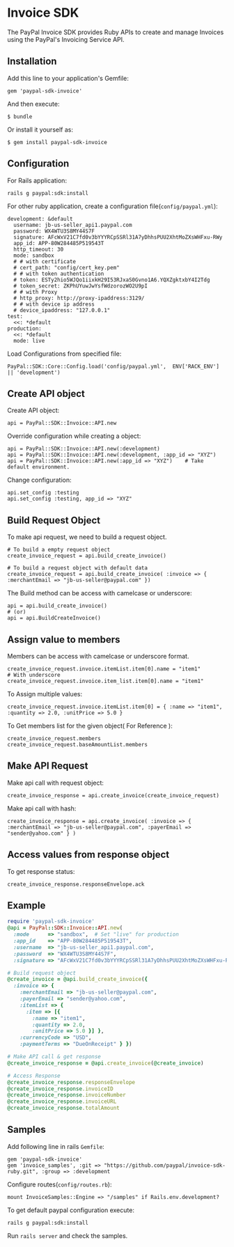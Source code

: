 # Invoice SDK

The PayPal Invoice SDK provides Ruby APIs to create and manage Invoices using the PayPal's Invoicing Service API.

## Installation

Add this line to your application's Gemfile:

    gem 'paypal-sdk-invoice'

And then execute:

    $ bundle

Or install it yourself as:

    $ gem install paypal-sdk-invoice

## Configuration

For Rails application:

    rails g paypal:sdk:install

For other ruby application, create a configuration file(`config/paypal.yml`):

    development: &default
      username: jb-us-seller_api1.paypal.com
      password: WX4WTU3S8MY44S7F
      signature: AFcWxV21C7fd0v3bYYYRCpSSRl31A7yDhhsPUU2XhtMoZXsWHFxu-RWy
      app_id: APP-80W284485P519543T
      http_timeout: 30
      mode: sandbox
      # # with certificate
      # cert_path: "config/cert_key.pem"
      # # with token authentication
      # token: ESTy2hio5WJQo1iixkH29I53RJxaS0Gvno1A6.YQXZgktxbY4I2Tdg
      # token_secret: ZKPhUYuwJwYsfWdzorozWO2U9pI
      # # with Proxy
      # http_proxy: http://proxy-ipaddress:3129/
      # # with device ip address
      # device_ipaddress: "127.0.0.1"
    test:
      <<: *default
    production:
      <<: *default
      mode: live

Load Configurations from specified file:

    PayPal::SDK::Core::Config.load('config/paypal.yml',  ENV['RACK_ENV'] || 'development')

## Create API object

Create API object:

    api = PayPal::SDK::Invoice::API.new

Override configuration while creating a object:

    api = PayPal::SDK::Invoice::API.new(:development)
    api = PayPal::SDK::Invoice::API.new(:development, :app_id => "XYZ")
    api = PayPal::SDK::Invoice::API.new(:app_id => "XYZ")    # Take default environment.

Change configuration:

    api.set_config :testing
    api.set_config :testing, app_id => "XYZ"


## Build Request Object

To make api request, we need to build a request object.

    # To build a empty request object
    create_invoice_request = api.build_create_invoice()

    # To build a request object with default data
    create_invoice_request = api.build_create_invoice( :invoice => { :merchantEmail => "jb-us-seller@paypal.com" })

The Build method can be access with camelcase or underscore:

    api = api.build_create_invoice()
    # (or)
    api = api.BuildCreateInvoice()

## Assign value to members

Members can be access with camelcase or underscore format.

    create_invoice_request.invoice.itemList.item[0].name = "item1"
    # With underscore
    create_invoice_request.invoice.item_list.item[0].name = "item1"

To Assign multiple values:

    create_invoice_request.invoice.itemList.item[0] = { :name => "item1", :quantity => 2.0, :unitPrice => 5.0 }

To Get members list for the given object( For Reference ):

    create_invoice_request.members
    create_invoice_request.baseAmountList.members

## Make API Request

Make api call with request object:

    create_invoice_response = api.create_invoice(create_invoice_request)

Make api call with hash:

    create_invoice_response = api.create_invoice( :invoice => { :merchantEmail => "jb-us-seller@paypal.com", :payerEmail => "sender@yahoo.com" } )

## Access values from response object

To get response status:

    create_invoice_response.responseEnvelope.ack


## Example

```ruby
require 'paypal-sdk-invoice'
@api = PayPal::SDK::Invoice::API.new(
  :mode      => "sandbox",  # Set "live" for production
  :app_id    => "APP-80W284485P519543T",
  :username  => "jb-us-seller_api1.paypal.com",
  :password  => "WX4WTU3S8MY44S7F",
  :signature => "AFcWxV21C7fd0v3bYYYRCpSSRl31A7yDhhsPUU2XhtMoZXsWHFxu-RWy" )

# Build request object
@create_invoice = @api.build_create_invoice({
  :invoice => {
    :merchantEmail => "jb-us-seller@paypal.com",
    :payerEmail => "sender@yahoo.com",
    :itemList => {
      :item => [{
        :name => "item1",
        :quantity => 2.0,
        :unitPrice => 5.0 }] },
    :currencyCode => "USD",
    :paymentTerms => "DueOnReceipt" } })

# Make API call & get response
@create_invoice_response = @api.create_invoice(@create_invoice)

# Access Response
@create_invoice_response.responseEnvelope
@create_invoice_response.invoiceID
@create_invoice_response.invoiceNumber
@create_invoice_response.invoiceURL
@create_invoice_response.totalAmount
```

## Samples

Add following line in rails `Gemfile`:

    gem 'paypal-sdk-invoice'
    gem 'invoice_samples', :git => "https://github.com/paypal/invoice-sdk-ruby.git", :group => :development

Configure routes(`config/routes.rb`):

    mount InvoiceSamples::Engine => "/samples" if Rails.env.development?

To get default paypal configuration execute:

    rails g paypal:sdk:install

Run `rails server` and check the samples.
